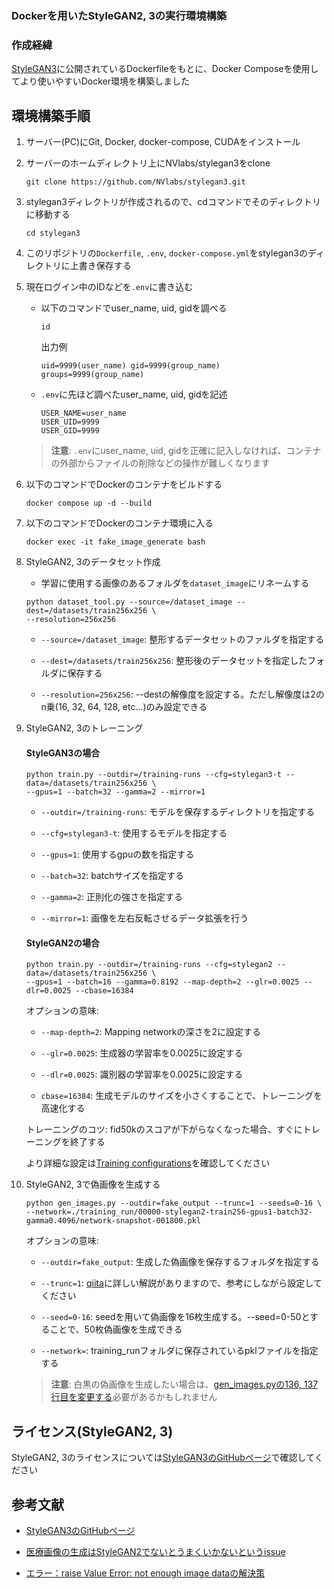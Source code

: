 ### Dockerを用いたStyleGAN2, 3の実行環境構築

### 作成経緯
[StyleGAN3](https://github.com/NVlabs/stylegan3)に公開されているDockerfileをもとに、Docker Composeを使用してより使いやすいDocker環境を構築しました

## 環境構築手順

1. サーバー(PC)にGit, Docker, docker-compose, CUDAをインストール

2. サーバーのホームディレクトリ上にNVlabs/stylegan3をclone

    ```
    git clone https://github.com/NVlabs/stylegan3.git
    ```

3. stylegan3ディレクトリが作成されるので、cdコマンドでそのディレクトリに移動する

    ```
    cd stylegan3
    ```

4. このリポジトリの`Dockerfile`, `.env`, `docker-compose.yml`をstylegan3のディレクトリに上書き保存する

5. 現在ログイン中のIDなどを`.env`に書き込む
    
    - 以下のコマンドでuser_name, uid, gidを調べる
    
        ```
        id
        ```
        
        出力例
        ```
        uid=9999(user_name) gid=9999(group_name) groups=9999(group_name)
        ```

    - `.env`に先ほど調べたuser_name, uid, gidを記述

        ```
        USER_NAME=user_name
        USER_UID=9999
        USER_GID=9999
        ```
        
    > **注意**: 
    > `.env`にuser_name, uid, gidを正確に記入しなければ、コンテナの外部からファイルの削除などの操作が難しくなります

6. 以下のコマンドでDockerのコンテナをビルドする
    
    ```
    docker compose up -d --build
    ```
    
7. 以下のコマンドでDockerのコンテナ環境に入る

    ```
    docker exec -it fake_image_generate bash
    ```

8. StyleGAN2, 3のデータセット作成

    - 学習に使用する画像のあるフォルダを`dataset_image`にリネームする

    ```
    python dataset_tool.py --source=/dataset_image --dest=/datasets/train256x256 \
    --resolution=256x256
    ```

    - `--source=/dataset_image`: 整形するデータセットのファルダを指定する
    
    - `--dest=/datasets/train256x256`: 整形後のデータセットを指定したフォルダに保存する
    
    - `--resolution=256x256`: --destの解像度を設定する。ただし解像度は2のn乗(16, 32, 64, 128, etc...)のみ設定できる

9. StyleGAN2, 3のトレーニング

    #### StyleGAN3の場合
    
    ```
    python train.py --outdir=/training-runs --cfg=stylegan3-t --data=/datasets/train256x256 \
    --gpus=1 --batch=32 --gamma=2 --mirror=1
    ```

    - `--outdir=/training-runs`: モデルを保存するディレクトリを指定する
    
    - `--cfg=stylegan3-t`: 使用するモデルを指定する
    
    - `--gpus=1`: 使用するgpuの数を指定する
    
    - `--batch=32`: batchサイズを指定する
    
    - `--gamma=2`: 正則化の強さを指定する
    
    - `--mirror=1`: 画像を左右反転させるデータ拡張を行う
    
    #### StyleGAN2の場合
    
    ```
    python train.py --outdir=/training-runs --cfg=stylegan2 --data=/datasets/train256x256 \
    --gpus=1 --batch=16 --gamma=0.8192 --map-depth=2 --glr=0.0025 --dlr=0.0025 --cbase=16384
    ```
    
    オプションの意味:
    
    - `--map-depth=2`: Mapping networkの深さを2に設定する
    
    - `--glr=0.0025`: 生成器の学習率を0.0025に設定する
    
    - `--dlr=0.0025`: 識別器の学習率を0.0025に設定する
    
    - `cbase=16384`: 生成モデルのサイズを小さくすることで、トレーニングを高速化する
    
    トレーニングのコツ: fid50kのスコアが下がらなくなった場合、すぐにトレーニングを終了する
    
    より詳細な設定は[Training configurations](https://github.com/NVlabs/stylegan3/blob/main/docs/configs.md)を確認してください
    
    
10. StyleGAN2, 3で偽画像を生成する

    ```
    python gen_images.py --outdir=fake_output --trunc=1 --seeds=0-16 \
    --network=./training_run/00000-stylegan2-train256-gpus1-batch32-gamma0.4096/network-snapshot-001800.pkl
    ```
    
    オプションの意味:  
    
    - `--outdir=fake_output`: 生成した偽画像を保存するフォルダを指定する
    
    - `--trunc=1`: [qiita](https://qiita.com/Phoeboooo/items/12d21916de56d125f0be)に詳しい解説がありますので、参考にしながら設定してください
    
    - `--seed=0-16`: seedを用いて偽画像を16枚生成する。--seed=0-50とすることで、50枚偽画像を生成できる
    
    - `--network=`: training_runフォルダに保存されているpklファイルを指定する
    
    > **注意**: 
    > 白黒の偽画像を生成したい場合は、[gen_images.pyの136, 137行目を変更する](https://github.com/NVlabs/stylegan3/issues/211)必要があるかもしれません

## ライセンス(StyleGAN2, 3)
StyleGAN2, 3のライセンスについては[StyleGAN3のGitHubページ](https://github.com/NVlabs/stylegan3/)で確認してください

## 参考文献

- [StyleGAN3のGitHubページ](https://github.com/NVlabs/stylegan3/)

- [医療画像の生成はStyleGAN2でないとうまくいかないというissue](https://github.com/NVlabs/stylegan3/issues/77)

- [エラー：raise Value Error: not enough image dataの解決策](https://github.com/NVlabs/stylegan3/issues/211)